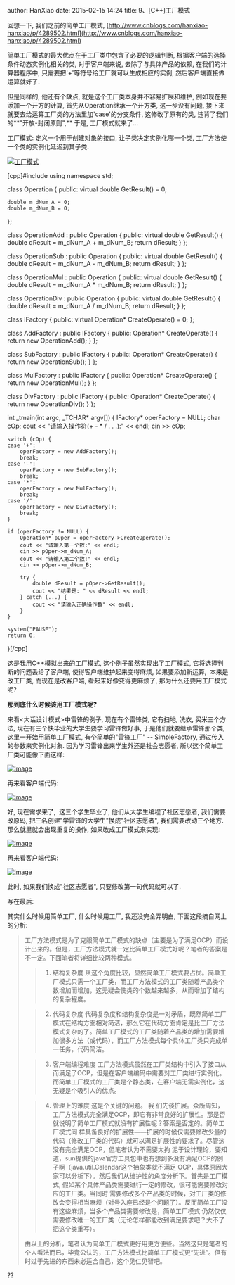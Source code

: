 author: HanXiao
date: 2015-02-15 14:24
title: 9、[C++]工厂模式

回想一下, 我们之前的简单工厂模式, [http://www.cnblogs.com/hanxiao-hanxiao/p/4289502.html](http://www.cnblogs.com/hanxiao-hanxiao/p/4289502.html)

简单工厂模式的最大优点在于工厂类中包含了必要的逻辑判断, 根据客户端的选择条件动态实例化相关的类, 对于客户端来说, 去除了与具体产品的依赖, 在我们的计算器程序中, 只需要把'+'等符号给工厂就可以生成相应的实例, 然后客户端直接做运算就好了.

但是同样的, 他还有个缺点, 就是这个工厂类本身并不容易扩展和维护, 例如现在要添加一个开方的计算, 首先从Operation继承一个开方类, 这一步没有问题, 接下来就要去给运算工厂类的方法里加'case'的分支条件, 这修改了原有的类, 违背了我们的**"开放-封闭原则",** 于是, 工厂模式就来了...

工厂模式: 定义一个用于创建对象的接口, 让子类决定实例化哪一个类, 工厂方法使一个类的实例化延迟到其子类.

[![工厂模式](http://images.cnitblog.com/blog/723444/201502/132041374791953.jpg)](http://images.cnitblog.com/blog/723444/201502/132041357457281.jpg)

[cpp]#include <iostream>
using namespace std;

class Operation {
public:
    virtual double GetResult() = 0;

    double m_dNum_A = 0;
    double m_dNum_B = 0;
};

class OperationAdd : public Operation {
public:
    virtual double GetResult() {
        double dResult = m_dNum_A + m_dNum_B;
        return dResult;
    }
};

class OperationSub : public Operation {
public:
    virtual double GetResult() {
        double dResult = m_dNum_A - m_dNum_B;
        return dResult;
    }
};

class OperationMul : public Operation {
public:
    virtual double GetResult() {
        double dResult = m_dNum_A * m_dNum_B;
        return dResult;
    }
};

class OperationDiv : public Operation {
public:
    virtual double GetResult() {
        double dResult = m_dNum_A / m_dNum_B;
        return dResult;
    }
};

class IFactory {
public:
    virtual Operation* CreateOperate() = 0;
};

class AddFactory
    : public IFactory {
public:
    Operation* CreateOperate() {
        return new OperationAdd();
    }
};

class SubFactory
    : public IFactory {
public:
    Operation* CreateOperate() {
        return new OperationSub();
    }
};

class MulFactory
    : public IFactory {
public:
    Operation* CreateOperate() {
        return new OperationMul();
    }
};

class DivFactory
    : public IFactory {
public:
    Operation* CreateOperate() {
        return new OperationDiv();
    }
};

int _tmain(int argc, _TCHAR* argv[]) {
    IFactory* operFactory = NULL;
    char cOp;
    cout << "请输入操作符(+ - * / . . .):" << endl;
    cin >> cOp;

    switch (cOp) {
    case '+':
        operFactory = new AddFactory();
        break;
    case '-':
        operFactory = new SubFactory();
        break;
    case '*':
        operFactory = new MulFactory();
        break;
    case '/':
        operFactory = new DivFactory();
        break;
    }

    if (operFactory != NULL) {
        Operation* pOper = operFactory->CreateOperate();
        cout << "请输入第一个数:" << endl;
        cin >> pOper->m_dNum_A;
        cout << "请输入第二个数:" << endl;
        cin >> pOper->m_dNum_B;

        try {
            double dResult = pOper->GetResult();
            cout << "结果是: " << dResult << endl;
        } catch (...) {
            cout << "请输入正确操作数" << endl;
        }
    }

    system("PAUSE");
    return 0;
}[/cpp]

这是我用C++模拟出来的工厂模式, 这个例子虽然实现出了工厂模式, 它将选择判断的问题丢给了客户端, 使得客户端维护起来变得麻烦, 如果要添加新运算,  本来是改工厂类, 而现在是改客户端, 看起来好像变得更麻烦了, 那为什么还要用工厂模式呢?

**那到底什么时候该用工厂模式呢?**

来看<大话设计模式>中雷锋的例子, 现在有个雷锋类, 它有扫地, 洗衣, 买米三个方法, 现在有三个快毕业的大学生要学习雷锋做好事, 于是他们就要继承雷锋那个类, 这里一开始用简单工厂模式, 有个简单的"雷锋工厂" -- SimpleFactory, 通过传入的参数来实例化对象. 因为学习雷锋出来学生外还是社会志愿者, 所以这个简单工厂类可能像下面这样:

[![image](http://images.cnitblog.com/blog/723444/201502/132041404641207.png)](http://images.cnitblog.com/blog/723444/201502/132041389644465.png)

再来看客户端代码:

[![image](http://images.cnitblog.com/blog/723444/201502/132041432613220.png)](http://images.cnitblog.com/blog/723444/201502/132041416987262.png)

好, 现在需求来了,  这三个学生毕业了, 他们从大学生编程了社区志愿者, 我们需要改原码, 把三名创建"学雷锋的大学生"换成"社区志愿者", 我们需要改动三个地方. 那么就里就会出现重复的操作, 如果改成工厂模式来实现:

[![image](http://images.cnitblog.com/blog/723444/201502/132041508867656.png)](http://images.cnitblog.com/blog/723444/201502/132041489646743.png)

再来看客户端代码:

[![image](http://images.cnitblog.com/blog/723444/201502/132041532293741.png)](http://images.cnitblog.com/blog/723444/201502/132041524176155.png)

此时, 如果我们换成"社区志愿者", 只要修改第一句代码就可以了.

写在最后:

其实什么时候用简单工厂, 什么时候用工厂, 我还没完全弄明白, 下面这段摘自网上的分析:


<blockquote>工厂方法模式是为了克服简单工厂模式的缺点（主要是为了满足OCP）而设计出来的。但是，工厂方法模式就一定比简单工厂模式好呢？笔者的答案是不一定。下面笔者将详细比较两种模式。

>
>

>   1. 结构复杂度 从这个角度比较，显然简单工厂模式要占优。简单工厂模式只需一个工厂类，而工厂方法模式的工厂类随着产品类个数增加而增加，这无疑会使类的个数越来越多，从而增加了结构的复杂程度。
>

>   2. 代码复杂度 代码复杂度和结构复杂度是一对矛盾，既然简单工厂模式在结构方面相对简洁，那么它在代码方面肯定是比工厂方法模式复杂的了。简单工厂模式的工厂类随着产品类的增加需要增加很多方法（或代码），而工厂方法模式每个具体工厂类只完成单一任务，代码简洁。
>

>   3. 客户端编程难度 工厂方法模式虽然在工厂类结构中引入了接口从而满足了OCP，但是在客户端编码中需要对工厂类进行实例化。而简单工厂模式的工厂类是个静态类，在客户端无需实例化，这无疑是个吸引人的优点。
>

>   4. 管理上的难度 这是个关键的问题。 我 们先谈扩展。众所周知，工厂方法模式完全满足OCP，即它有非常良好的扩展性。那是否就说明了简单工厂模式就没有扩展性呢？答案是否定的。简单工厂模式同 样具备良好的扩展性——扩展的时候仅需要修改少量的代码（修改工厂类的代码）就可以满足扩展性的要求了。尽管这没有完全满足OCP，但笔者认为不需要太拘 泥于设计理论，要知道，sun提供的java官方工具包中也有想到多没有满足OCP的例子啊（java.util.Calendar这个抽象类就不满足 OCP，具体原因大家可以分析下）。然后我们从维护性的角度分析下。首先是工厂模式, 假如某个具体产品类需要进行一定的修改，很可能需要修改对应的工厂类。当同时 需要修改多个产品类的时候，对工厂类的修改会变得相当麻烦（对号入座已经是个问题了）。反而简单工厂没有这些麻烦，当多个产品类需要修改是，简单工厂模式 仍然仅仅需要修改唯一的工厂类（无论怎样都能改到满足要求吧？大不了把这个类重写）。

由以上的分析，笔者认为简单工厂模式更好用更方便些。当然这只是笔者的个人看法而已，毕竟公认的，工厂方法模式比简单工厂模式更“先进”。但有时过于先进的东西未必适合自己，这个见仁见智吧。
>

</blockquote>
??
